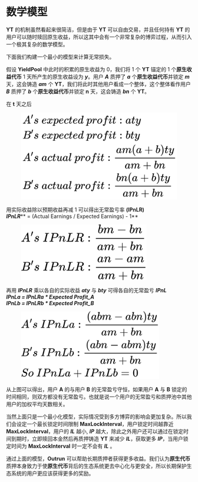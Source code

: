 # 数学模型

**YT** 的机制虽然看起来很简洁，但是由于 **YT** 可以自由交易，并且任何持有 **YT** 的用户可以随时赎回原生收益，所以这其中会有一个非常复杂的博弈过程，从而引入一个极其复杂的数学模型。

下面我们构建一个最小的模型来计算无常损失。

假设 **YieldPool** 中此时的积累的原生收益为 0，我们将 1 个 **YT** 锚定的 1 个**原生收益代币** 1 天所产生的原生收益设为 _**y**_。用户 _**A**_ 质押了 _**a**_ 个**原生收益代币**并锁定 _**m**_ 天，这会铸造 _**am**_ 个 **YT**，我们将此时其他用户看成一个整体，这个整体看作用户 _**B**_ 质押了 _**b**_ 个**原生收益代币**并锁定 **n** 天，这会铸造 _**bn**_ 个 **YT**。

在 **t** 天之后

<figure><img src="../../.gitbook/assets/1.jpg" alt="" width="563"><figcaption></figcaption></figure>

用实际收益除以预期收益再减 1 可以得出无常盈亏率 **(IPnLR)**\
_**IPnLR**_** = (Actual Earnings / Expected Earnings) - 1**

<figure><img src="../../.gitbook/assets/1709647700208.jpg" alt="" width="342"><figcaption></figcaption></figure>

再用 _**IPnLR**_ 乘以各自的实际收益 _**aty**_ 与 _**bty**_ 可得各自的无常盈亏 _**IPnL**_\
_**IPnLa = IPnLRa \* Expected Profit\_A**_\
_**IPnLb = IPnLRb \* Expected Profit\_B**_

<figure><img src="../../.gitbook/assets/1709648075123.jpg" alt="" width="375"><figcaption></figcaption></figure>

从上图可以得出，用户 **A** 的与用户 **B** 的无常盈亏守恒，如果用户 **A** 与 **B** 锁定的时间相同，则双方都没有无常盈亏。也就是说一个用户的无常盈亏和质押池中其他用户的加权平均天数相关。

当然上面只是一个最小化模型，实际情况受到多方博弈的影响会更加复杂。所以我们会设定一个最长锁定时间限制 **MaxLockInterval**，用户锁定时间越靠近 **MaxLockInterval**，用户的 _**IL**_ 越小, _**IP**_ 越大，除此之外用户还可以通过在锁定时间到期时，立即赎回本金然后再质押铸造 **YT** 来减少 _**IL**_，获取更多 _**IP**_，当用户锁定时间为 **MaxLockInterval** 时一定不会有 _**IL**_ 。

通过上面的模型，**Outrun** 可以帮助长期质押者获得更多收益。我们认为**原生代币**质押本身致力于使**原生代币**背后的生态系统更去中心化与更安全，所以长期保护生态系统的用户更应该获得更多的奖励。
